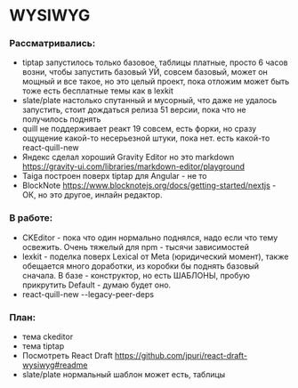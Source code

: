 # WYSIWYG

### Рассматривались:

- tiptap запустилось только базовое, таблицы платные, просто 6 часов возни, чтобы запустить базовый УЙ, совсем базовый, может он мощный и все такое, но это целый проект, пока отложим может быть тоже есть бесплатные темы как в lexkit
- slate/plate настолько спутанный и мусорный, что даже не удалось запустить, стоит дождаться релиза 51 версии, пока что не получилось поднять
- quill не поддерживает реакт 19 совсем, есть форки, но сразу ощущение какой-то несерьезной штуки, пока нет. есть какой-то react-quill-new
- Яндекс сделал хороший Gravity Editor но это markdown https://gravity-ui.com/libraries/markdown-editor/playground
- Taiga построен поверх tiptap для Angular - не то
- BlockNote https://www.blocknotejs.org/docs/getting-started/nextjs - ОК, но это другое, инлайн редактор.

### В работе:

- CKEditor - пока что один нормально поднялся, надо если что тему освежить. Очень тяжелый для npm - тысячи зависимостей
- lexkit - поделка поверх Lexical от Meta (юридический момент), также обещается много доработки, из коробки бы поднять базовый сначала. В базе - конструктор, но есть ШАБЛОНЫ, пробую прикрутить Default - думаю будет оно.
- react-quill-new --legacy-peer-deps

### План:

- тема ckeditor
- тема tiptap
- Посмотреть React Draft https://github.com/jpuri/react-draft-wysiwyg#readme
- slate/plate нормальный шаблон может есть, таблицы
